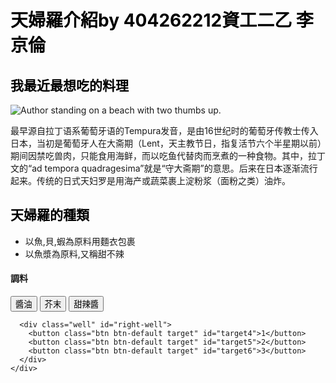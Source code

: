 <html>
<head>
<script>
  $(document).ready(function() {

    $("#left-well").css("background-color", "gray");
    $("#right-well").css("background-color", "gray");
    $("#right-well").children().css("color", "blue");
    $("#left-well").children().css("color", "blue");
    $(".target:even").addClass("animated shake");
   $("#target6").addClass("animated fadeOut");
    $("#target5").addClass("animated fadeOut");
    $("#target4").addClass("animated fadeOut");
    $("#right-well").addClass("animated fadeOut");
  $("h2").addClass("animated hinge ");
      $("p").addClass("animated shake");  
      $("img").addClass("animated shake");  
  });  
  </script>
  </head>
  <body BACKGROUND="http://kabegami.org/wp-content/uploads/2013/04/YjHrXl.jpg">

 
<h1 style="color:black">天婦羅介紹by 404262212資工二乙 李京倫</h1>
<h2 style="color:black">我最近最想吃的料理</h2>
<img class="smaller-image" src="http://p03.sfbest.com/2012/07/%E5%A4%A9%E5%A6%87%E7%BD%97%20%E9%85%8D%E5%9B%BE%E4%BA%8C.jpg" alt="Author standing on a beach with two thumbs up. ">
<p>最早源自拉丁语系葡萄牙语的Tempura发音，是由16世纪时的葡萄牙传教士传入日本，当初是葡萄牙人在大斋期（Lent，天主教节日，指复活节六个半星期以前）期间因禁吃兽肉，只能食用海鲜，而以吃鱼代替肉而烹煮的一种食物。其中，拉丁文的“ad tempora quadragesima”就是“守大斋期”的意思。后来在日本逐渐流行起来。传统的日式天妇罗是用海产或蔬菜裹上淀粉浆（面粉之类）油炸。</p>
<h2 style="color:black">天婦羅的種類</h2>
<ul>
  <li>以魚,貝,蝦為原料用麵衣包裹</li>
  <li>以魚漿為原料,又稱甜不辣</li>
</ul>
  <div class="container-fluid">
  
  <div class="row">
    <div class="col-xs-7">
      <h4>調料</h4>
      <div class="well" id="left-well">
        <button class="btn btn-default target" id="target1">醬油</button>
        <button class="btn btn-default target" id="target2">芥末</button>
        <button class="btn btn-default target" id="target3">甜辣醬</button>
      </div>
    </div>
    <div class="col-xs-7">
    
      <div class="well" id="right-well">
        <button class="btn btn-default target" id="target4">1</button>
        <button class="btn btn-default target" id="target5">2</button>
        <button class="btn btn-default target" id="target6">3</button>
      </div>
    </div>
  </div>
</div>
</body>

</html>
